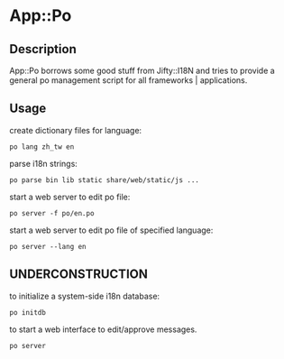 
# App::Po

## Description

App::Po borrows some good stuff from Jifty::I18N and tries to provide a general
po management script for all frameworks | applications. 

## Usage

create dictionary files for language:

	po lang zh_tw en

parse i18n strings:

	po parse bin lib static share/web/static/js ...

start a web server to edit po file:

    po server -f po/en.po

start a web server to edit po file of specified language:

    po server --lang en

## **UNDERCONSTRUCTION**

to initialize a system-side i18n database:

	po initdb 

to start a web interface to edit/approve messages.

	po server
